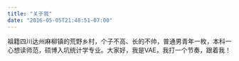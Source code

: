 ```yaml
---
title: "关于我"
date: "2016-05-05T21:48:51-07:00"
---
```

祖籍四川达州麻柳镇的荒野乡村，个子不高、长的不帅，普通男青年一枚，本科一心想读师范，硕博入坑统计学专业。大家好，我是VAE，我打一个节奏，跟着我！

